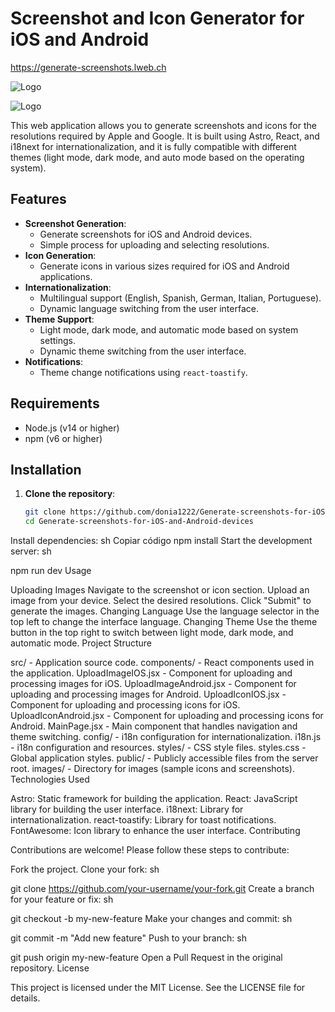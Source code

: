 

# Screenshot and Icon Generator for iOS and Android

https://generate-screenshots.lweb.ch

![Logo](https://lweb.ch/images/logo1.png)

![Logo](https://lweb.ch/images/logo2.png)

This web application allows you to generate screenshots and icons for the resolutions required by Apple and Google. It is built using Astro, React, and i18next for internationalization, and it is fully compatible with different themes (light mode, dark mode, and auto mode based on the operating system).

## Features

- **Screenshot Generation**:
  - Generate screenshots for iOS and Android devices.
  - Simple process for uploading and selecting resolutions.
- **Icon Generation**:
  - Generate icons in various sizes required for iOS and Android applications.
- **Internationalization**:
  - Multilingual support (English, Spanish, German, Italian, Portuguese).
  - Dynamic language switching from the user interface.
- **Theme Support**:
  - Light mode, dark mode, and automatic mode based on system settings.
  - Dynamic theme switching from the user interface.
- **Notifications**:
  - Theme change notifications using `react-toastify`.

## Requirements

- Node.js (v14 or higher)
- npm (v6 or higher)

## Installation

1. **Clone the repository**:
   ```sh
   git clone https://github.com/donia1222/Generate-screenshots-for-iOS-and-Android-devices
   cd Generate-screenshots-for-iOS-and-Android-devices
Install dependencies:
sh
Copiar código
npm install
Start the development server:
sh

npm run dev
Usage

Uploading Images
Navigate to the screenshot or icon section.
Upload an image from your device.
Select the desired resolutions.
Click "Submit" to generate the images.
Changing Language
Use the language selector in the top left to change the interface language.
Changing Theme
Use the theme button in the top right to switch between light mode, dark mode, and automatic mode.
Project Structure

src/ - Application source code.
components/ - React components used in the application.
UploadImageIOS.jsx - Component for uploading and processing images for iOS.
UploadImageAndroid.jsx - Component for uploading and processing images for Android.
UploadIconIOS.jsx - Component for uploading and processing icons for iOS.
UploadIconAndroid.jsx - Component for uploading and processing icons for Android.
MainPage.jsx - Main component that handles navigation and theme switching.
config/ - i18n configuration for internationalization.
i18n.js - i18n configuration and resources.
styles/ - CSS style files.
styles.css - Global application styles.
public/ - Publicly accessible files from the server root.
images/ - Directory for images (sample icons and screenshots).
Technologies Used

Astro: Static framework for building the application.
React: JavaScript library for building the user interface.
i18next: Library for internationalization.
react-toastify: Library for toast notifications.
FontAwesome: Icon library to enhance the user interface.
Contributing

Contributions are welcome! Please follow these steps to contribute:

Fork the project.
Clone your fork:
sh

git clone https://github.com/your-username/your-fork.git
Create a branch for your feature or fix:
sh

git checkout -b my-new-feature
Make your changes and commit:
sh

git commit -m "Add new feature"
Push to your branch:
sh

git push origin my-new-feature
Open a Pull Request in the original repository.
License

This project is licensed under the MIT License. See the LICENSE file for details.

